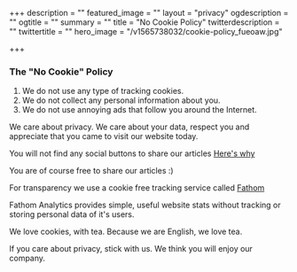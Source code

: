 +++
description = ""
featured_image = ""
layout = "privacy"
ogdescription = ""
ogtitle = ""
summary = ""
title = "No Cookie Policy"
twitterdescription = ""
twittertitle = ""
hero_image = "/v1565738032/cookie-policy_fueoaw.jpg"

+++
### The "No Cookie" Policy

1. We do not use any type of tracking cookies.
2. We do not collect any personal information about you.
3. We do not use annoying ads that follow you around the Internet.

We care about privacy. We care about your data, respect you and appreciate that you came to visit our website today.

You will not find any social buttons to share our articles <a href="https://www.cookiebot.com/en/cookiebot-report/" target="_blank">Here's why</a>

You are of course free to share our articles :)

For transparency we use a cookie free tracking service called <a href="https://usefathom.com/" target="_blank">Fathom</a>

Fathom Analytics provides simple, useful website stats without tracking or storing personal data of it's users.

We love cookies, with tea. Because we are English, we love tea.

If you care about privacy, stick with us. We think you will enjoy our company.